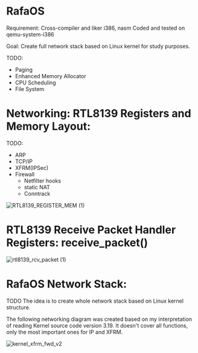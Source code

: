
# RafaOS

Requirement: Cross-compiler and liker i386, nasm 
Coded and tested on qemu-system-i386

Goal: Create full network stack based on Linux kernel for study purposes.


TODO:
- Paging
- Enhanced Memory Allocator
- CPU Scheduling
- File System
# Networking: RTL8139 Registers and Memory Layout:

TODO:
- ARP 
- TCP/IP
- XFRM(IPSec)
- Firewall
  - Netfilter hooks
  - static NAT
  - Conntrack

![RTL8139_REGISTER_MEM (1)](https://user-images.githubusercontent.com/24198081/117540149-9ff6aa80-b005-11eb-9ba1-32a46ea31ab5.png)

# RTL8139 Receive Packet Handler Registers: receive_packet()

![rtl8139_rcv_packet (1)](https://user-images.githubusercontent.com/24198081/117544822-0df99c80-b01b-11eb-9c7b-559763840a96.png)

# RafaOS Network Stack:
TODO
The idea is to create whole network stack based on Linux kernel structure.

The following networking diagram was created based on my interpretation of reading Kernel source code version 3.19. It doesn't cover all functions, only the most important ones for IP and XFRM.

![kernel_xfrm_fwd_v2](https://user-images.githubusercontent.com/24198081/118406205-0c5f5280-b673-11eb-826f-4f56a666118d.png)

